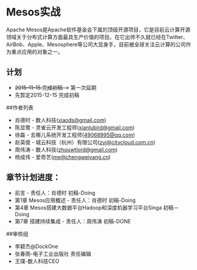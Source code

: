 Mesos实战
=======

Apache Mesos是Apache软件基金会下属的顶级开源项目，它是目前云计算开源领域关于分布式计算方面最具生产价值的项目。在它出师不久就已经在Twitter、AirBnb、Apple、Mesosphere等公司大显身手，目前被全球关注云计算的公司作为重点应用的对象之一。

## 计划

- ~~2015-11-15 完成初稿 ->~~ 第一次延期
- 先暂定2015-12-15 完成初稿

##作者列表

- 肖德时 - 数人科技(xiaods@gmail.com)
- 陈显鹭 - 灵雀云开发工程师(xianlubird@gmail.com)
- 徐磊 - 去哪儿系统开发工程师(49068995@qq.com)
- 赵英俊 - 城云科技（杭州）有限公司(zyj@citycloud.com.cn)
- 周伟涛 - 数人科技(zhouwtlord@gmail.com)
- 杨成伟 - 爱奇艺(me@chengweiyang.cn)


## 章节计划进度：

- 前言 - 责任人：肖德时  初稿-Doing
- 第1章 Mesos应用概述 - 责任人：肖德时  初稿-Doing
- 第4章 Mesos搭建大数据平台Hadoop和深度机器学习平台Singa   初稿－Doing
- 第7章 搭建持续集成 - 责任人：周伟涛 初稿-DONE  


##审核组

- 李颖杰@DockOne
- 张春雨-电子工业出版社 责任编辑
- 王璞-数人科技CEO

